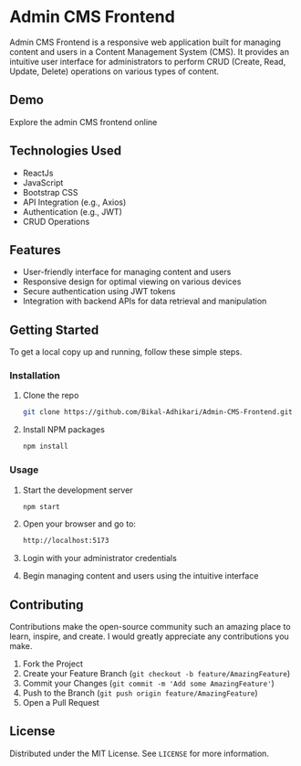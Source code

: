 
# Admin CMS Frontend

Admin CMS Frontend is a responsive web application built for managing content and users in a Content Management System (CMS). It provides an intuitive user interface for administrators to perform CRUD (Create, Read, Update, Delete) operations on various types of content.

## Demo

Explore the admin CMS frontend online 

## Technologies Used

- ReactJs
- JavaScript
- Bootstrap CSS
- API Integration (e.g., Axios)
- Authentication (e.g., JWT)
- CRUD Operations

## Features

- User-friendly interface for managing content and users
- Responsive design for optimal viewing on various devices
- Secure authentication using JWT tokens
- Integration with backend APIs for data retrieval and manipulation

## Getting Started

To get a local copy up and running, follow these simple steps.

### Installation

1. Clone the repo

   ```sh
   git clone https://github.com/Bikal-Adhikari/Admin-CMS-Frontend.git
   ```

2. Install NPM packages

   ```sh
   npm install
   ```

### Usage

1. Start the development server

   ```sh
   npm start
   ```

2. Open your browser and go to:

   ```sh
   http://localhost:5173
   ```

3. Login with your administrator credentials
4. Begin managing content and users using the intuitive interface

## Contributing

Contributions make the open-source community such an amazing place to learn, inspire, and create. I would greatly appreciate any contributions you make.

1. Fork the Project
2. Create your Feature Branch (`git checkout -b feature/AmazingFeature`)
3. Commit your Changes (`git commit -m 'Add some AmazingFeature'`)
4. Push to the Branch (`git push origin feature/AmazingFeature`)
5. Open a Pull Request

## License

Distributed under the MIT License. See `LICENSE` for more information.
